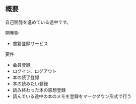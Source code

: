 ## 概要
自己開発を進めている途中です。

開発物
- 書籍登録サービス

要件
- 会員登録
- ログイン、ログアウト
- 本の読了登録
- 本の読みたい登録
- 読み終わった本の感想登録
- 読んでいる途中の本のメモを登録をマークダウン形式で行う
